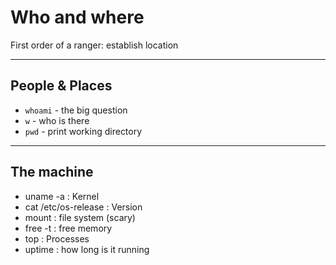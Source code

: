 # Who and where

First order of a ranger: establish location

---

## People & Places

- `whoami` - the big question
- `w` - who is there
- `pwd` - print working directory

---

## The machine

- uname -a : Kernel
- cat /etc/os-release : Version
- mount : file system (scary)
- free -t : free memory
- top : Processes
- uptime : how long is it running

